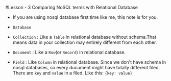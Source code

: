 #Lesson - 3  Comparing NoSQL terms with Relational Database

- If you are using nosql database first time like me, this note is for you.

- `Database`

- `Collection` : Like a `Table` in relational database without schema.That means data in your collection may entirely different from each other.

- `Document` : Like a `Row`(or `Record`) in relational database.

- `Field` : Like `Column` in relational database. Since we don't have schema in nosql databases, so every ducument might have totally different filed. There are `key` and `value` in a filed. Like this: `{key: value}`